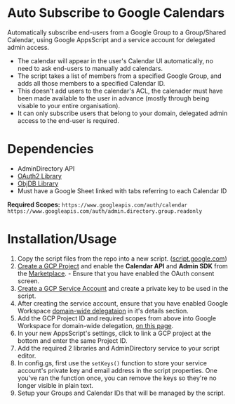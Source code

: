 # Auto Subscribe to Google Calendars
Automatically subscribe end-users from a Google Group to a Group/Shared Calendar, using Google AppsScript and a service account for delegated admin access. 

- The calendar will appear in the user's Calendar UI automatically, no need to ask end-users to manually add calendars.
- The script takes a list of members from a specified Google Group, and adds all those members to a specified Calendar ID.
- This doesn't add users to the calendar's ACL, the calenader must have been made available to the user in advance (mostly through being visable to your entire organisation).
- It can only subscribe users that belong to your domain, delegated admin access to the end-user is required.

# Dependencies 
- AdminDirectory API
- [OAuth2 Library](https://github.com/googleworkspace/apps-script-oauth2)
- [ObjDB Library](https://googlescripts.harryonline.net/objdb)
- Must have a Google Sheet linked with tabs referring to each Calendar ID

**Required Scopes:**
`https://www.googleapis.com/auth/calendar`
`https://www.googleapis.com/auth/admin.directory.group.readonly`

# Installation/Usage
1. Copy the script files from the repo into a new script. ([script.google.com](https://script.google.com))
2. [Create a GCP Project](https://cloud.google.com/resource-manager/docs/creating-managing-projects) and enable the **Calendar API** and **Admin SDK** from the [Marketplace](https://console.cloud.google.com/marketplace). - Ensure that you have enabled the OAuth consent screen. 
3. [Create a GCP Service Account](https://console.cloud.google.com/iam-admin/serviceaccounts) and create a private key to be used in the script.
4. After creating the service account, ensure that you have enabled Google Workspace [domain-wide delegataion](https://developers.google.com/admin-sdk/directory/v1/guides/delegation) in it's details section. 
5. Add the GCP Project ID and required scopes from above into Google Workspace for domain-wide delegation, [on this page](https://admin.google.com/ac/owl/domainwidedelegation).
6. In your new AppsScript's settings, click to link a GCP project at the bottom and enter the same Project ID.
7. Add the required 2 libraries and AdminDirectory service to your script editor.
8. In config.gs, first use the `setKeys()` function to store your service account's private key and email address in the script properties. One you've ran the function once, you can remove the keys so they're no longer visible in plain text. 
9. Setup your Groups and Calendar IDs that will be managed by the script. 